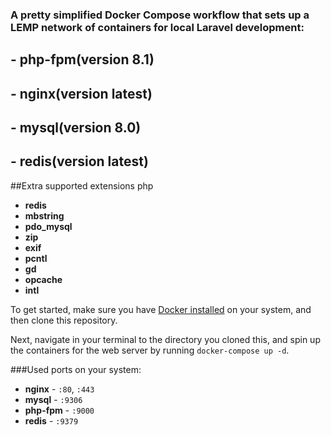 ### A pretty simplified Docker Compose workflow that sets up a LEMP network of containers for local Laravel development:
## - php-fpm(version 8.1)
## - nginx(version latest)
## - mysql(version 8.0)
## - redis(version latest)

##Extra supported extensions php
- **redis**
- **mbstring**
- **pdo_mysql**
- **zip**
- **exif**
- **pcntl**
- **gd**
- **opcache**
- **intl**

To get started, make sure you have [Docker installed](https://docs.docker.com/get-docker/) on your system, and then clone this repository.

Next, navigate in your terminal to the directory you cloned this, and spin up the containers for the web server by running `docker-compose up -d`.

###Used ports on your system:
- **nginx** - `:80`, `:443`
- **mysql** - `:9306`
- **php-fpm** - `:9000`
- **redis** - `:9379`